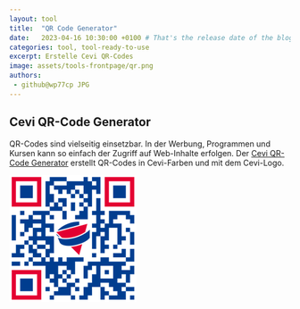 ```yaml
---
layout: tool
title:  "QR Code Generator"
date:   2023-04-16 10:30:00 +0100 # That's the release date of the blog entry
categories: tool, tool-ready-to-use
excerpt: Erstelle Cevi QR-Codes
image: assets/tools-frontpage/qr.png
authors:
 - github@wp77cp JPG
---
```


## Cevi QR-Code Generator
QR-Codes sind vielseitig einsetzbar. In der Werbung, Programmen und Kursen kann so einfach der Zugriff auf Web-Inhalte erfolgen. Der [Cevi QR-Code Generator](https://qr.cevi.tools) erstellt QR-Codes in Cevi-Farben und mit dem Cevi-Logo.

![Cevi QR Code](/assets/qr.png)